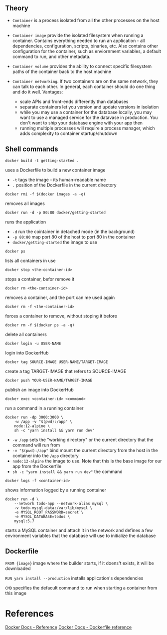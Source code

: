 ## Theory

* `Container` is a process isolated from all the other processes on the host machine

* `Container image` provide the isolated filesystem when running a container. Contains everything needed to run an application - all dependencies, configuration, scripts, binaries, etc. Also contains other configuration for the container, such as enviornment variables, a default command to run, and other metadata.

* `Container volume` provides the ability to connect specific filesystem paths of the container back to the host machine

* `Container networking`. If two containers are on the same network, they can talk to each other. In general, each container should do one thing and do it well. Vantages:
	* scale APIs and front-ends differently than databases
	* separate containers let you version and update versions in isolation
	* while you may use a container for the database locally, you may want to use a managed service for the datavase in production. You don't want to ship your database engine with your app then
	* running multiple processes will require a process manager, which adds complexity to container startup/shutdown


## Shell commands

```
docker build -t getting-started .
```
uses a Dockerfile to build a new container image
- `-t` tags the image - its human-readable name
- `.` position of the Dockerfile in the current directory


```
docker rmi -f $(docker images -a -q)
```
removes all images

```
docker run -d -p 80:80 docker/getting-started
```
runs the application

- `-d` run the cointainer in detached mode (in the background)
- `-p 80:80` map port 80 of the host to port 80 in the container
- `docker/getting-started` the image to use

```
docker ps
```
lists all containers in use

```
docker stop <the-container-id>
```
stops a container, befor remove it

```
docker rm <the-container-id>
```
removes a container, and the port can me used again

```
docker rm -f <the-container-id>
```
forces a container to remove, without stoping it before

```
docker rm -f $(docker ps -a -q)
```
delete all containers

```
docker login -u USER-NAME
```
login into DockerHub

```
docker tag SOURCE-IMAGE USER-NAME/TARGET-IMAGE 
```
create a tag TARGET-IMAGE  that refers to SOURCE-IMAGE

```
docker push YOUR-USER-NAME/TARGET-IMAGE
```
publish an image into DockerHub

```
docker exec <container-id> <command>
```
run a command in a running container

```
docker run -dp 3000:3000 \
    -w /app -v "$(pwd):/app" \
    node:12-alpine \
    sh -c "yarn install && yarn run dev"
```
- `-w /app` sets the "working directory" or the current directory that the command will run from
- `-v "$(pwd):/app"` bind mount the current directory from the host in the container into the `/app` directory
- `node:12-alpine` the image to use. Note that this is the base image for our app from the Dockerfile
- `sh -c "yarn install && yarn run dev"` the command

```
docker logs -f <container-id>
```
shows information logged by a running container

```
docker run -d \
    --network todo-app --network-alias mysql \
    -v todo-mysql-data:/var/lib/mysql \
    -e MYSQL_ROOT_PASSWORD=secret \
    -e MYSQL_DATABASE=todos \
    mysql:5.7
```
starts a MySQL container and attach it in the network and defines a few environment variables that the database will use to initialize the database

## Dockerfile

`FROM {image}` image where the builder starts, if it doens't exists, it will be downloaded

`RUN yarn install --production` installs application's dependencies

`CMD` specifies the defacult command to run when starting a container from this image

# References

[Docker Docs - Reference](https://docs.docker.com/reference/)
[Docker Docs - Dockerfile reference](https://docs.docker.com/engine/reference/builder/)